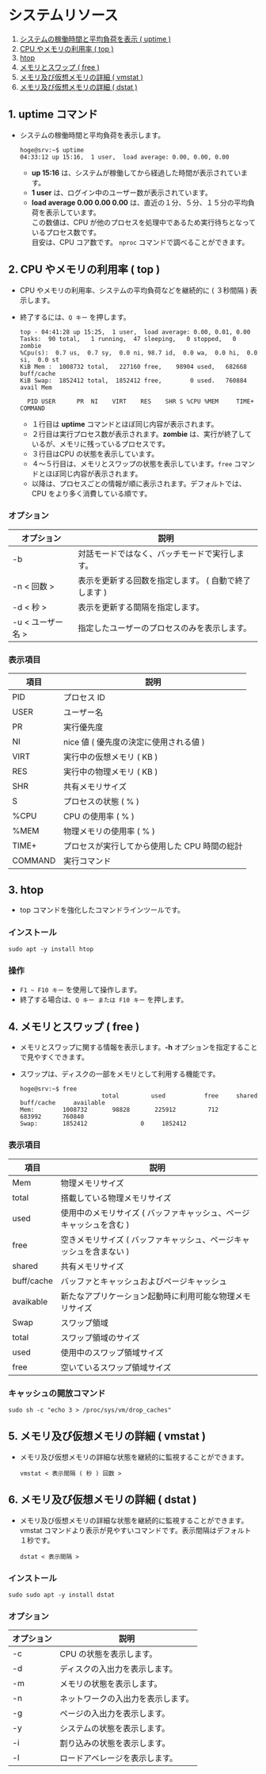 # システムリソース
1. [システムの稼働時間と平均負荷を表示 ( uptime )](#anchor1)
2. [CPU やメモリの利用率 ( top )](#anchor2)
3. [htop](#anchor3)
4. [メモリとスワップ ( free )](#anchor4)
5. [メモリ及び仮想メモリの詳細 ( vmstat )](#anchor5)
6. [メモリ及び仮想メモリの詳細 ( dstat )](#anchor6)

<a id="anchor1"></a>

## 1. uptime コマンド
 - システムの稼働時間と平均負荷を表示します。

    ```:コマンド例
    hoge@srv:~$ uptime
    04:33:12 up 15:16,  1 user,  load average: 0.00, 0.00, 0.00
    ```

    - **up 15:16** は、システムが稼働してから経過した時間が表示されています。
    - **1 user** は、ログイン中のユーザー数が表示されています。
    - **load average 0.00 0.00 0.00** は、直近の１分、５分、１５分の平均負荷を表示しています。<br>この数値は、CPU が他のプロセスを処理中であるため実行待ちとなっているプロセス数です。<br>目安は、CPU コア数です。 ` nproc ` コマンドで調べることができます。

<a id="anchor2"></a>

## 2. CPU やメモリの利用率 ( top )
 - CPU やメモリの利用率、システムの平均負荷などを継続的に ( ３秒間隔 ) 表示します。
 - 終了するには、` Q キー ` を押します。

    ```:コマンド例
    top - 04:41:28 up 15:25,  1 user,  load average: 0.00, 0.01, 0.00
    Tasks:  90 total,   1 running,  47 sleeping,   0 stopped,   0 zombie
    %Cpu(s):  0.7 us,  0.7 sy,  0.0 ni, 98.7 id,  0.0 wa,  0.0 hi,  0.0 si,  0.0 st
    KiB Mem :  1008732 total,   227160 free,    98904 used,   682668 buff/cache
    KiB Swap:  1852412 total,  1852412 free,        0 used.   760884 avail Mem

      PID USER      PR  NI    VIRT    RES    SHR S %CPU %MEM     TIME+ COMMAND
    ```

    - １行目は **uptime** コマンドとほぼ同じ内容が表示されます。
    - ２行目は実行プロセス数が表示されます。**zombie** は、実行が終了しているが、メモリに残っているプロセスです。
    - ３行目はCPU の状態を表示しています。
    - ４～５行目は、メモリとスワップの状態を表示しています。` free ` コマンドとほぼ同じ内容が表示されます。
    - 以降は、プロセスごとの情報が順に表示されます。デフォルトでは、CPU をより多く消費している順です。

### オプション

|オプション|説明|
|---|---|
|-b|対話モードではなく、バッチモードで実行します。|
|-n < 回数 >|表示を更新する回数を指定します。 ( 自動で終了します )|
|-d < 秒 >|表示を更新する間隔を指定します。|
|-u < ユーザー名 >|指定したユーザーのプロセスのみを表示します。|

### 表示項目

|項目|説明|
|---|---|
|PID|プロセス ID|
|USER|ユーザー名|
|PR|実行優先度|
|NI|nice 値 ( 優先度の決定に使用される値 )|
|VIRT|実行中の仮想メモリ ( KB )|
|RES|実行中の物理メモリ ( KB )|
|SHR|共有メモリサイズ|
|S|プロセスの状態 ( % )|
|%CPU|CPU の使用率 ( % )|
|%MEM|物理メモリの使用率 ( % )|
|TIME+|プロセスが実行してから使用した CPU 時間の総計|
|COMMAND|実行コマンド|

<a id="anchor3"></a>

## 3. htop
 - top コマンドを強化したコマンドラインツールです。

### インストール

 ```:コマンド
 sudo apt -y install htop
 ```

### 操作
 - ` F1 ~ F10 キー ` を使用して操作します。
 - 終了する場合は、` Q キー または F10 キー ` を押します。

<a id="anchor4"></a>

## 4. メモリとスワップ ( free )
 - メモリとスワップに関する情報を表示します。**-h** オプションを指定することで見やすくできます。
 - スワップは、ディスクの一部をメモリとして利用する機能です。

    ```:コマンド例
    hoge@srv:~$ free
                           total         used           free     shared  buff/cache     available
    Mem:        1008732       98828       225912         712      683992      760840
    Swap:       1852412               0     1852412
    ```

### 表示項目

|項目|説明|
|---|---|
|Mem|物理メモリサイズ|
|total|搭載している物理メモリサイズ|
|used|使用中のメモリサイズ ( バッファキャッシュ、ページキャッシュを含む )|
|free|空きメモリサイズ ( バッファキャッシュ、ページキャッシュを含まない )|
|shared|共有メモリサイズ|
|buff/cache|バッファとキャッシュおよびページキャッシュ|
|avaikable|新たなアプリケーション起動時に利用可能な物理メモリサイズ|
|Swap|スワップ領域|
|total|スワップ領域のサイズ|
|used|使用中のスワップ領域サイズ|
|free|空いているスワップ領域サイズ

### キャッシュの開放コマンド

 ```:コマンド
 sudo sh -c "echo 3 > /proc/sys/vm/drop_caches"
 ```

<a id="anchor5"></a>

## 5. メモリ及び仮想メモリの詳細 ( vmstat )
 - メモリ及び仮想メモリの詳細な状態を継続的に監視することができます。

    ```:コマンド
    vmstat < 表示間隔 ( 秒 ) 回数 >
    ```

<a id="anchor6"></a>

## 6. メモリ及び仮想メモリの詳細 ( dstat )
 - メモリ及び仮想メモリの詳細な状態を継続的に監視することができます。<br>vmstat コマンドより表示が見やすいコマンドです。表示間隔はデフォルト１秒です。

    ```:コマンド
    dstat < 表示間隔 >
    ```

### インストール

 ```:コマンド
 sudo sudo apt -y install dstat
 ```

### オプション

|オプション|説明|
|---|---|
|-c|CPU の状態を表示します。|
|-d|ディスクの入出力を表示します。|
|-m|メモリの状態を表示します。|
|-n|ネットワークの入出力を表示します。|
|-g|ページの入出力を表示します。|
|-y|システムの状態を表示します。|
|-i|割り込みの状態を表示します。|
|-l|ロードアベレージを表示します。|
